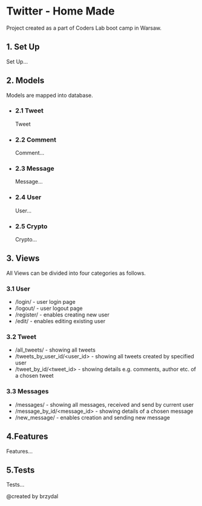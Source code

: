 # Twitter - Home Made
Project created as a part of Coders Lab boot camp in Warsaw.

## 1. Set Up
Set Up...

## 2. Models
Models are mapped into database.
- ### 2.1 Tweet
    Tweet
- ### 2.2 Comment
    Comment...
- ### 2.3 Message
    Message...
- ### 2.4 User
    User...
- ### 2.5 Crypto
    Crypto...

## 3. Views
All Views can be divided into four categories as follows.
### 3.1 User
- /login/ - user login page
- /logout/ - user logout page
- /register/ - enables creating new user
- /edit/ - enables editing existing user

### 3.2 Tweet
- /all_tweets/ - showing all tweets
- /tweets_by_user_id/<user_id> - showing all tweets created by specified user
- /tweet_by_id/<tweet_id> - showing details e.g. comments, author etc. of a chosen tweet

### 3.3 Messages
- /messages/ - showing all messages, received and send by current user
- /message_by_id/<message_id> - showing details of a chosen message
- /new_message/ - enables creation and sending new message

## 4.Features
Features...

## 5.Tests
Tests...

@created by brzydal

